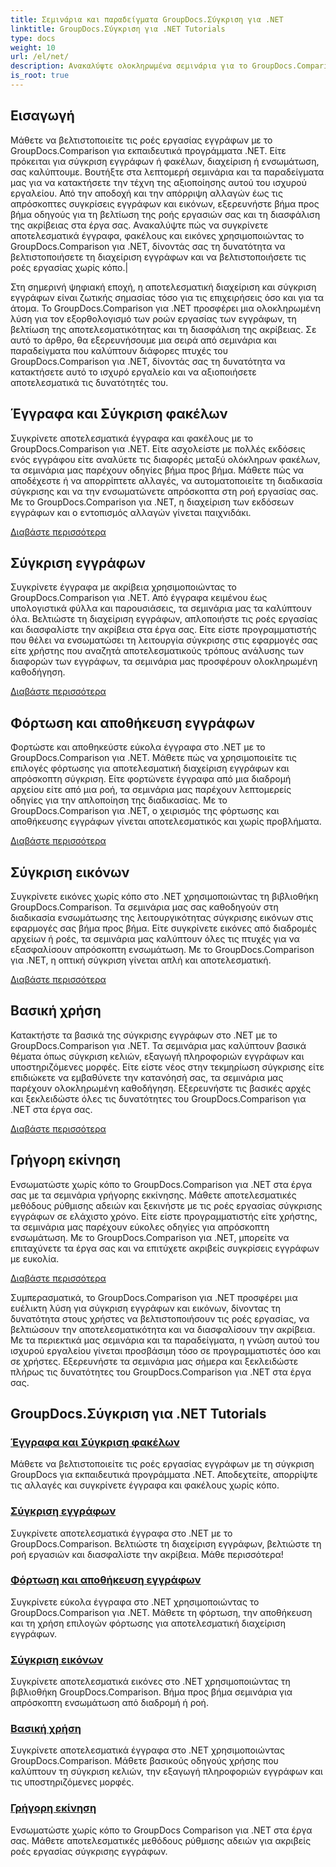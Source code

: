```yaml
---
title: Σεμινάρια και παραδείγματα GroupDocs.Σύγκριση για .NET
linktitle: GroupDocs.Σύγκριση για .NET Tutorials
type: docs
weight: 10
url: /el/net/
description: Ανακαλύψτε ολοκληρωμένα σεμινάρια για το GroupDocs.Comparison για .NET, διευκολύνοντας την αποτελεσματική σύγκριση, διαχείριση και ενσωμάτωση εγγράφων και φακέλων χωρίς κόπο.
is_root: true
---
```

## Εισαγωγή

Μάθετε να βελτιστοποιείτε τις ροές εργασίας εγγράφων με το GroupDocs.Comparison για εκπαιδευτικά προγράμματα .NET. Είτε πρόκειται για σύγκριση εγγράφων ή φακέλων, διαχείριση ή ενσωμάτωση, σας καλύπτουμε. Βουτήξτε στα λεπτομερή σεμινάρια και τα παραδείγματα μας για να κατακτήσετε την τέχνη της αξιοποίησης αυτού του ισχυρού εργαλείου. Από την αποδοχή και την απόρριψη αλλαγών έως τις απρόσκοπτες συγκρίσεις εγγράφων και εικόνων, εξερευνήστε βήμα προς βήμα οδηγούς για τη βελτίωση της ροής εργασιών σας και τη διασφάλιση της ακρίβειας στα έργα σας. Ανακαλύψτε πώς να συγκρίνετε αποτελεσματικά έγγραφα, φακέλους και εικόνες χρησιμοποιώντας το GroupDocs.Comparison για .NET, δίνοντάς σας τη δυνατότητα να βελτιστοποιήσετε τη διαχείριση εγγράφων και να βελτιστοποιήσετε τις ροές εργασίας χωρίς κόπο.|

Στη σημερινή ψηφιακή εποχή, η αποτελεσματική διαχείριση και σύγκριση εγγράφων είναι ζωτικής σημασίας τόσο για τις επιχειρήσεις όσο και για τα άτομα. Το GroupDocs.Comparison για .NET προσφέρει μια ολοκληρωμένη λύση για τον εξορθολογισμό των ροών εργασίας των εγγράφων, τη βελτίωση της αποτελεσματικότητας και τη διασφάλιση της ακρίβειας. Σε αυτό το άρθρο, θα εξερευνήσουμε μια σειρά από σεμινάρια και παραδείγματα που καλύπτουν διάφορες πτυχές του GroupDocs.Comparison για .NET, δίνοντάς σας τη δυνατότητα να κατακτήσετε αυτό το ισχυρό εργαλείο και να αξιοποιήσετε αποτελεσματικά τις δυνατότητές του.

## Έγγραφα και Σύγκριση φακέλων

Συγκρίνετε αποτελεσματικά έγγραφα και φακέλους με το GroupDocs.Comparison για .NET. Είτε ασχολείστε με πολλές εκδόσεις ενός εγγράφου είτε αναλύετε τις διαφορές μεταξύ ολόκληρων φακέλων, τα σεμινάρια μας παρέχουν οδηγίες βήμα προς βήμα. Μάθετε πώς να αποδέχεστε ή να απορρίπτετε αλλαγές, να αυτοματοποιείτε τη διαδικασία σύγκρισης και να την ενσωματώνετε απρόσκοπτα στη ροή εργασίας σας. Με το GroupDocs.Comparison για .NET, η διαχείριση των εκδόσεων εγγράφων και ο εντοπισμός αλλαγών γίνεται παιχνιδάκι.

[Διαβάστε περισσότερα](./documents-and-folder-comparison/)

## Σύγκριση εγγράφων

Συγκρίνετε έγγραφα με ακρίβεια χρησιμοποιώντας το GroupDocs.Comparison για .NET. Από έγγραφα κειμένου έως υπολογιστικά φύλλα και παρουσιάσεις, τα σεμινάρια μας τα καλύπτουν όλα. Βελτιώστε τη διαχείριση εγγράφων, απλοποιήστε τις ροές εργασίας και διασφαλίστε την ακρίβεια στα έργα σας. Είτε είστε προγραμματιστής που θέλει να ενσωματώσει τη λειτουργία σύγκρισης στις εφαρμογές σας είτε χρήστης που αναζητά αποτελεσματικούς τρόπους ανάλυσης των διαφορών των εγγράφων, τα σεμινάρια μας προσφέρουν ολοκληρωμένη καθοδήγηση.

[Διαβάστε περισσότερα](./document-comparison/)

## Φόρτωση και αποθήκευση εγγράφων

Φορτώστε και αποθηκεύστε εύκολα έγγραφα στο .NET με το GroupDocs.Comparison για .NET. Μάθετε πώς να χρησιμοποιείτε τις επιλογές φόρτωσης για αποτελεσματική διαχείριση εγγράφων και απρόσκοπτη σύγκριση. Είτε φορτώνετε έγγραφα από μια διαδρομή αρχείου είτε από μια ροή, τα σεμινάρια μας παρέχουν λεπτομερείς οδηγίες για την απλοποίηση της διαδικασίας. Με το GroupDocs.Comparison για .NET, ο χειρισμός της φόρτωσης και αποθήκευσης εγγράφων γίνεται αποτελεσματικός και χωρίς προβλήματα.

[Διαβάστε περισσότερα](./loading-and-saving-documents/)

## Σύγκριση εικόνων

Συγκρίνετε εικόνες χωρίς κόπο στο .NET χρησιμοποιώντας τη βιβλιοθήκη GroupDocs.Comparison. Τα σεμινάρια μας σας καθοδηγούν στη διαδικασία ενσωμάτωσης της λειτουργικότητας σύγκρισης εικόνων στις εφαρμογές σας βήμα προς βήμα. Είτε συγκρίνετε εικόνες από διαδρομές αρχείων ή ροές, τα σεμινάρια μας καλύπτουν όλες τις πτυχές για να εξασφαλίσουν απρόσκοπτη ενσωμάτωση. Με το GroupDocs.Comparison για .NET, η οπτική σύγκριση γίνεται απλή και αποτελεσματική.

[Διαβάστε περισσότερα](./image-comparison/)

## Βασική χρήση 

Κατακτήστε τα βασικά της σύγκρισης εγγράφων στο .NET με το GroupDocs.Comparison για .NET. Τα σεμινάρια μας καλύπτουν βασικά θέματα όπως σύγκριση κελιών, εξαγωγή πληροφοριών εγγράφων και υποστηριζόμενες μορφές. Είτε είστε νέος στην τεκμηρίωση σύγκρισης είτε επιδιώκετε να εμβαθύνετε την κατανόησή σας, τα σεμινάρια μας παρέχουν ολοκληρωμένη καθοδήγηση. Εξερευνήστε τις βασικές αρχές και ξεκλειδώστε όλες τις δυνατότητες του GroupDocs.Comparison για .NET στα έργα σας.

[Διαβάστε περισσότερα](./basic-usage/)

## Γρήγορη εκίνηση 

Ενσωματώστε χωρίς κόπο το GroupDocs.Comparison για .NET στα έργα σας με τα σεμινάρια γρήγορης εκκίνησης. Μάθετε αποτελεσματικές μεθόδους ρύθμισης αδειών και ξεκινήστε με τις ροές εργασίας σύγκρισης εγγράφων σε ελάχιστο χρόνο. Είτε είστε προγραμματιστής είτε χρήστης, τα σεμινάρια μας παρέχουν εύκολες οδηγίες για απρόσκοπτη ενσωμάτωση. Με το GroupDocs.Comparison για .NET, μπορείτε να επιταχύνετε τα έργα σας και να επιτύχετε ακριβείς συγκρίσεις εγγράφων με ευκολία.

[Διαβάστε περισσότερα](./quick-start/)

Συμπερασματικά, το GroupDocs.Comparison για .NET προσφέρει μια ευέλικτη λύση για σύγκριση εγγράφων και εικόνων, δίνοντας τη δυνατότητα στους χρήστες να βελτιστοποιήσουν τις ροές εργασίας, να βελτιώσουν την αποτελεσματικότητα και να διασφαλίσουν την ακρίβεια. Με τα περιεκτικά μας σεμινάρια και τα παραδείγματα, η γνώση αυτού του ισχυρού εργαλείου γίνεται προσβάσιμη τόσο σε προγραμματιστές όσο και σε χρήστες. Εξερευνήστε τα σεμινάρια μας σήμερα και ξεκλειδώστε πλήρως τις δυνατότητες του GroupDocs.Comparison για .NET στα έργα σας.
## GroupDocs.Σύγκριση για .NET Tutorials 
### [Έγγραφα και Σύγκριση φακέλων](./documents-and-folder-comparison/)
Μάθετε να βελτιστοποιείτε τις ροές εργασίας εγγράφων με τη σύγκριση GroupDocs για εκπαιδευτικά προγράμματα .NET. Αποδεχτείτε, απορρίψτε τις αλλαγές και συγκρίνετε έγγραφα και φακέλους χωρίς κόπο.
### [Σύγκριση εγγράφων](./document-comparison/)
Συγκρίνετε αποτελεσματικά έγγραφα στο .NET με το GroupDocs.Comparison. Βελτιώστε τη διαχείριση εγγράφων, βελτιώστε τη ροή εργασιών και διασφαλίστε την ακρίβεια. Μάθε περισσότερα!
### [Φόρτωση και αποθήκευση εγγράφων](./loading-and-saving-documents/)
Συγκρίνετε εύκολα έγγραφα στο .NET χρησιμοποιώντας το GroupDocs.Comparison για .NET. Μάθετε τη φόρτωση, την αποθήκευση και τη χρήση επιλογών φόρτωσης για αποτελεσματική διαχείριση εγγράφων.
### [Σύγκριση εικόνων](./image-comparison/)
Συγκρίνετε αποτελεσματικά εικόνες στο .NET χρησιμοποιώντας τη βιβλιοθήκη GroupDocs.Comparison. Βήμα προς βήμα σεμινάρια για απρόσκοπτη ενσωμάτωση από διαδρομή ή ροή.
### [Βασική χρήση](./basic-usage/)
Συγκρίνετε αποτελεσματικά έγγραφα στο .NET χρησιμοποιώντας GroupDocs.Comparison. Μάθετε βασικούς οδηγούς χρήσης που καλύπτουν τη σύγκριση κελιών, την εξαγωγή πληροφοριών εγγράφων και τις υποστηριζόμενες μορφές.
### [Γρήγορη εκίνηση](./quick-start/)
Ενσωματώστε χωρίς κόπο το GroupDocs Comparison για .NET στα έργα σας. Μάθετε αποτελεσματικές μεθόδους ρύθμισης αδειών για ακριβείς ροές εργασίας σύγκρισης εγγράφων.